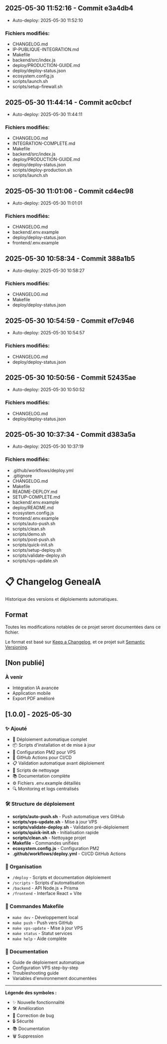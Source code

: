 
## 2025-05-30 11:52:16 - Commit e3a4db4

- Auto-deploy: 2025-05-30 11:52:10

### Fichiers modifiés:
- CHANGELOG.md
- IP-PUBLIQUE-INTEGRATION.md
- Makefile
- backend/src/index.js
- deploy/PRODUCTION-GUIDE.md
- deploy/deploy-status.json
- ecosystem.config.js
- scripts/launch.sh
- scripts/setup-firewall.sh


## 2025-05-30 11:44:14 - Commit ac0cbcf

- Auto-deploy: 2025-05-30 11:44:11

### Fichiers modifiés:
- CHANGELOG.md
- INTEGRATION-COMPLETE.md
- Makefile
- backend/src/index.js
- deploy/PRODUCTION-GUIDE.md
- deploy/deploy-status.json
- scripts/deploy-production.sh
- scripts/launch.sh


## 2025-05-30 11:01:06 - Commit cd4ec98

- Auto-deploy: 2025-05-30 11:01:01

### Fichiers modifiés:
- CHANGELOG.md
- backend/.env.example
- deploy/deploy-status.json
- frontend/.env.example


## 2025-05-30 10:58:34 - Commit 388a1b5

- Auto-deploy: 2025-05-30 10:58:27

### Fichiers modifiés:
- CHANGELOG.md
- Makefile
- deploy/deploy-status.json


## 2025-05-30 10:54:59 - Commit ef7c946

- Auto-deploy: 2025-05-30 10:54:57

### Fichiers modifiés:
- CHANGELOG.md
- deploy/deploy-status.json


## 2025-05-30 10:50:56 - Commit 52435ae

- Auto-deploy: 2025-05-30 10:50:52

### Fichiers modifiés:
- CHANGELOG.md
- deploy/deploy-status.json


## 2025-05-30 10:37:34 - Commit d383a5a

- Auto-deploy: 2025-05-30 10:37:19

### Fichiers modifiés:
- .github/workflows/deploy.yml
- .gitignore
- CHANGELOG.md
- Makefile
- README-DEPLOY.md
- SETUP-COMPLETE.md
- backend/.env.example
- deploy/README.md
- ecosystem.config.js
- frontend/.env.example
- scripts/auto-push.sh
- scripts/clean.sh
- scripts/demo.sh
- scripts/post-push.sh
- scripts/quick-init.sh
- scripts/setup-deploy.sh
- scripts/validate-deploy.sh
- scripts/vps-update.sh

# 📋 Changelog GeneaIA

Historique des versions et déploiements automatiques.

## Format

Toutes les modifications notables de ce projet seront documentées dans ce fichier.

Le format est basé sur [Keep a Changelog](https://keepachangelog.com/fr/1.0.0/),
et ce projet suit [Semantic Versioning](https://semver.org/spec/v2.0.0.html).

## [Non publié]

### À venir
- Intégration IA avancée
- Application mobile
- Export PDF amélioré

## [1.0.0] - 2025-05-30

### ✨ Ajouté
- 🚀 Déploiement automatique complet
- 📦 Scripts d'installation et de mise à jour
- 🔧 Configuration PM2 pour VPS
- 🤖 GitHub Actions pour CI/CD
- 📋 Validation automatique avant déploiement
- 🧹 Scripts de nettoyage
- 📚 Documentation complète
- ⚙️ Fichiers .env.example détaillés
- 🔍 Monitoring et logs centralisés

### 🛠️ Structure de déploiement
- **scripts/auto-push.sh** - Push automatique vers GitHub
- **scripts/vps-update.sh** - Mise à jour VPS
- **scripts/validate-deploy.sh** - Validation pré-déploiement
- **scripts/quick-init.sh** - Initialisation rapide
- **scripts/clean.sh** - Nettoyage projet
- **Makefile** - Commandes unifiées
- **ecosystem.config.js** - Configuration PM2
- **.github/workflows/deploy.yml** - CI/CD GitHub Actions

### 📁 Organisation
- `/deploy` - Scripts et documentation déploiement
- `/scripts` - Scripts d'automatisation
- `/backend` - API Node.js + Prisma
- `/frontend` - Interface React + Vite

### 🔧 Commandes Makefile
- `make dev` - Développement local
- `make push` - Push vers GitHub
- `make vps-update` - Mise à jour VPS
- `make status` - Statut services
- `make help` - Aide complète

### 📖 Documentation
- Guide de déploiement automatique
- Configuration VPS step-by-step
- Troubleshooting guide
- Variables d'environnement documentées

---

**Légende des symboles :**
- ✨ Nouvelle fonctionnalité
- 🛠️ Amélioration
- 🐛 Correction de bug
- 🔒 Sécurité
- 📚 Documentation
- 🗑️ Suppression
